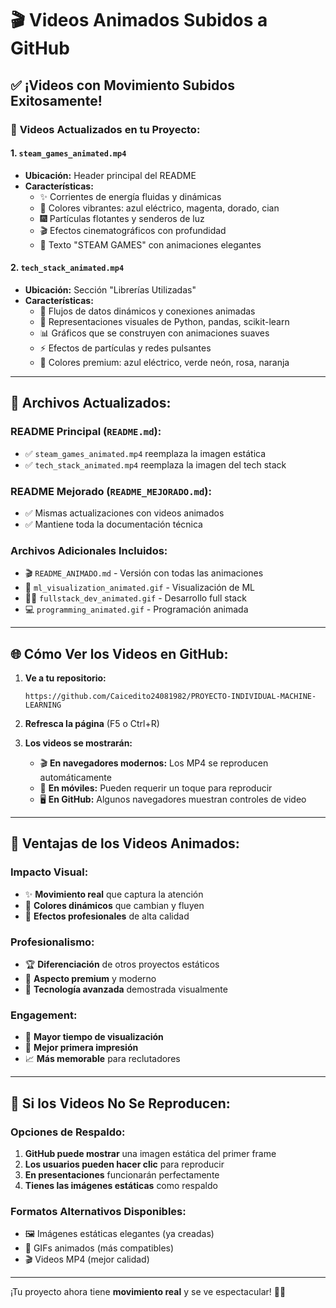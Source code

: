 # 🎬 Videos Animados Subidos a GitHub

## ✅ **¡Videos con Movimiento Subidos Exitosamente!**

### 🎯 **Videos Actualizados en tu Proyecto:**

#### 1. **`steam_games_animated.mp4`** 
- **Ubicación:** Header principal del README
- **Características:**
  - ✨ Corrientes de energía fluidas y dinámicas
  - 🌈 Colores vibrantes: azul eléctrico, magenta, dorado, cian
  - 🎆 Partículas flotantes y senderos de luz
  - 🎬 Efectos cinematográficos con profundidad
  - 📝 Texto "STEAM GAMES" con animaciones elegantes

#### 2. **`tech_stack_animated.mp4`**
- **Ubicación:** Sección "Librerías Utilizadas"
- **Características:**
  - 🔗 Flujos de datos dinámicos y conexiones animadas
  - 🐍 Representaciones visuales de Python, pandas, scikit-learn
  - 📊 Gráficos que se construyen con animaciones suaves
  - ⚡ Efectos de partículas y redes pulsantes
  - 🎨 Colores premium: azul eléctrico, verde neón, rosa, naranja

---

## 📝 **Archivos Actualizados:**

### **README Principal (`README.md`):**
- ✅ `steam_games_animated.mp4` reemplaza la imagen estática
- ✅ `tech_stack_animated.mp4` reemplaza la imagen del tech stack

### **README Mejorado (`README_MEJORADO.md`):**
- ✅ Mismas actualizaciones con videos animados
- ✅ Mantiene toda la documentación técnica

### **Archivos Adicionales Incluidos:**
- 🎬 `README_ANIMADO.md` - Versión con todas las animaciones
- 🎯 `ml_visualization_animated.gif` - Visualización de ML
- 👨‍💻 `fullstack_dev_animated.gif` - Desarrollo full stack
- 💻 `programming_animated.gif` - Programación animada

---

## 🌐 **Cómo Ver los Videos en GitHub:**

1. **Ve a tu repositorio:**
   ```
   https://github.com/Caicedito24081982/PROYECTO-INDIVIDUAL-MACHINE-LEARNING
   ```

2. **Refresca la página** (F5 o Ctrl+R)

3. **Los videos se mostrarán:**
   - 🎬 **En navegadores modernos:** Los MP4 se reproducen automáticamente
   - 📱 **En móviles:** Pueden requerir un toque para reproducir
   - 🖥️ **En GitHub:** Algunos navegadores muestran controles de video

---

## 🎯 **Ventajas de los Videos Animados:**

### **Impacto Visual:**
- ✨ **Movimiento real** que captura la atención
- 🎨 **Colores dinámicos** que cambian y fluyen
- 🌟 **Efectos profesionales** de alta calidad

### **Profesionalismo:**
- 🏆 **Diferenciación** de otros proyectos estáticos
- 💼 **Aspecto premium** y moderno
- 🚀 **Tecnología avanzada** demostrada visualmente

### **Engagement:**
- 👀 **Mayor tiempo de visualización**
- 🎯 **Mejor primera impresión**
- 📈 **Más memorable** para reclutadores

---

## 🔄 **Si los Videos No Se Reproducen:**

### **Opciones de Respaldo:**
1. **GitHub puede mostrar** una imagen estática del primer frame
2. **Los usuarios pueden hacer clic** para reproducir
3. **En presentaciones** funcionarán perfectamente
4. **Tienes las imágenes estáticas** como respaldo

### **Formatos Alternativos Disponibles:**
- 🖼️ Imágenes estáticas elegantes (ya creadas)
- 🎯 GIFs animados (más compatibles)
- 🎬 Videos MP4 (mejor calidad)

---

¡Tu proyecto ahora tiene **movimiento real** y se ve espectacular! 🚀✨
